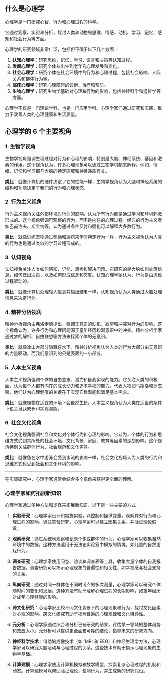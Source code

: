 ## 什么是心理学

心理学是一门研究心智、行为和心理过程的科学。

它通过观察、实验和分析，探讨人类和动物的思维、情感、动机、学习、记忆、感知和社会行为等方面。

心理学的研究领域非常广泛，包括但不限于以下几个方面：

1. **认知心理学**：研究思维、记忆、学习、语言和决策等认知过程。
2. **发展心理学**：研究个体从出生到老年的心理发展和变化。
3. **社会心理学**：研究个体在社会环境中的行为和心理过程，包括社会影响、人际关系和群体行为等。
4. **临床心理学**：研究心理障碍的诊断、治疗和预防。
5. **生物心理学**：研究生物学基础对心理和行为的影响，包括神经科学和遗传学等方面。

心理学不仅是一门理论学科，也是一门应用学科。心理学家们通过研究和实践，致力于改善人类的心理健康和生活质量。

## 心理学的 6 个主要视角

### 1. **生物学视角**

生物学视角强调生理过程对行为和心理的影响，特别是大脑、神经系统、基因和激素的作用。这个视角认为，许多心理现象可以通过生物学机制来解释。例如，情绪、记忆和学习都与大脑的特定区域和神经递质有关。

**类比**：就像计算机的硬件决定了它的性能一样，生物学视角认为大脑和神经系统的结构和功能决定了我们的行为和心理状态。

### 2. **行为主义视角**

行为主义视角关注外部环境对行为的影响，认为所有行为都是通过学习和环境刺激形成的。这个视角强调可观察的行为，而不是内在的心理过程。经典的行为主义者如巴甫洛夫、斯金纳等，认为通过条件反射和强化可以解释大多数行为。

**类比**：就像训练宠物通过奖励和惩罚来学习特定行为一样，行为主义视角认为人类的行为也是通过类似的学习过程形成的。

### 3. **认知视角**

认知视角关注人类如何感知、记忆、思考和解决问题。它研究的是大脑如何处理信息，如何做出决策，以及如何形成信念和态度。认知心理学家认为，行为是由思维过程驱动的。

**类比**：就像计算机处理输入信息并输出结果一样，认知视角认为人类通过大脑处理信息来决定行为。

### 4. **精神分析视角**

精神分析视角由弗洛伊德提出，强调无意识的动机、欲望和冲突对行为的影响。这个视角认为，许多行为和心理问题源于童年经历和潜意识中的冲突。精神分析学家通过梦的解析、自由联想等方法来探索个体的无意识。

**类比**：就像冰山大部分隐藏在水下，精神分析视角认为人类的行为大部分由无意识的力量驱动，而我们意识到的只是表面的一小部分。

### 5. **人本主义视角**

人本主义视角强调个体的自由意志、潜力和自我实现的能力。它关注人类的积极面，认为每个人都有内在的成长动力和追求幸福的能力。代表人物如马斯洛和罗杰斯，他们认为心理健康的关键在于实现自我潜能和满足基本需求。

**类比**：就像植物在适宜的环境下会自然生长，人本主义视角认为人类在适当的条件下也会自我成长和实现潜能。

### 6. **社会文化视角**

社会文化视角强调社会和文化对个体行为和心理的影响。它认为，个体的行为和思维方式受到其所处的社会环境、文化背景、家庭、教育等因素的深刻影响。这个视角特别关注群体行为、社会规范和文化差异。

**类比**：就像鱼在水中游泳会受到水流的影响一样，社会文化视角认为人类的行为和思维方式也受到社会和文化环境的影响。

---

在实际研究中，心理学家通常会结合多个视角来获得更全面的理解。

### 心理学家如何拓展新知识

心理学家通过多种方法和途径来拓展新知识，以下是一些主要的方式：

1. **实验研究**：心理学家设计和实施实验，以控制和操纵变量，观察其对行为和心理过程的影响。通过实验研究，心理学家可以建立因果关系，并验证理论假设。

2. **观察研究**：通过系统地观察和记录个体或群体的行为，心理学家可以收集自然环境中的数据。这种方法适用于无法在实验室中模拟的情境，如儿童的自然游戏行为。

3. **调查研究**：心理学家使用问卷、访谈和调查表等工具，收集大量个体的自我报告数据。调查研究可以揭示心理现象的普遍性和相关性，如幸福感与社会支持的关系。

4. **纵向研究**：通过对同一群体在不同时间点的多次测量，心理学家可以研究个体随时间的变化和发展。这种方法有助于理解心理过程的长期影响，如童年经历对成年心理健康的影响。

5. **跨文化研究**：心理学家比较不同文化背景下的心理现象和行为，探讨文化因素对心理的影响。跨文化研究有助于揭示普遍的心理规律和文化特异性。

6. **元分析**：心理学家通过综合和分析已有研究的结果，评估某一领域的整体趋势和效应大小。元分析可以提供更全面和可靠的结论，指导未来的研究方向。

7. **神经科学技术**：借助脑成像技术（如 fMRI 和 EEG）和神经生理学方法，心理学家可以研究大脑活动与心理过程的关系。这些技术有助于揭示心理现象的生物学基础。

8. **计算建模**：心理学家使用计算机模拟和数学模型，探索复杂心理过程的机制和动态。计算建模可以帮助验证理论，预测行为，并生成新的研究假设。
